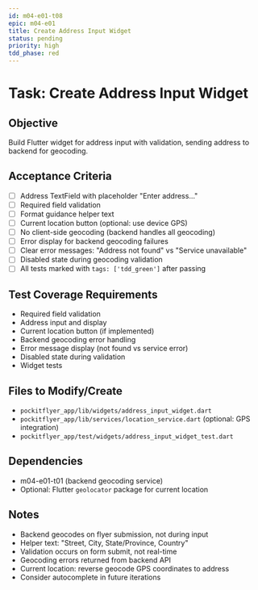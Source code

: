 ```yaml
---
id: m04-e01-t08
epic: m04-e01
title: Create Address Input Widget
status: pending
priority: high
tdd_phase: red
---
```


# Task: Create Address Input Widget

## Objective
Build Flutter widget for address input with validation, sending address to backend for geocoding.

## Acceptance Criteria
- [ ] Address TextField with placeholder "Enter address..."
- [ ] Required field validation
- [ ] Format guidance helper text
- [ ] Current location button (optional: use device GPS)
- [ ] No client-side geocoding (backend handles all geocoding)
- [ ] Error display for backend geocoding failures
- [ ] Clear error messages: "Address not found" vs "Service unavailable"
- [ ] Disabled state during geocoding validation
- [ ] All tests marked with `tags: ['tdd_green']` after passing

## Test Coverage Requirements
- Required field validation
- Address input and display
- Current location button (if implemented)
- Backend geocoding error handling
- Error message display (not found vs service error)
- Disabled state during validation
- Widget tests

## Files to Modify/Create
- `pockitflyer_app/lib/widgets/address_input_widget.dart`
- `pockitflyer_app/lib/services/location_service.dart` (optional: GPS integration)
- `pockitflyer_app/test/widgets/address_input_widget_test.dart`

## Dependencies
- m04-e01-t01 (backend geocoding service)
- Optional: Flutter `geolocator` package for current location

## Notes
- Backend geocodes on flyer submission, not during input
- Helper text: "Street, City, State/Province, Country"
- Validation occurs on form submit, not real-time
- Geocoding errors returned from backend API
- Current location: reverse geocode GPS coordinates to address
- Consider autocomplete in future iterations
